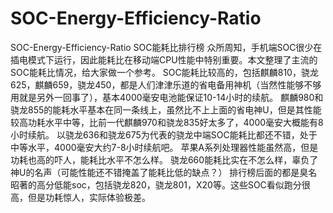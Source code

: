 # SOC-Energy-Efficiency-Ratio
SOC-Energy-Efficiency-Ratio   SOC能耗比排行榜
众所周知，手机端SOC很少在插电模式下运行，因此能耗比在移动端CPU性能中特别重要。本文整理了主流的SOC能耗比情况，给大家做一个参考。
SOC能耗比较高的，包括麒麟810，骁龙625，麒麟659，骁龙450，都是人们津津乐道的省电备用神机（当然性能够不够用就是另外一回事了），基本4000毫安电池能保证10-14小时的续航。
麒麟980和骁龙855的能耗水平基本在同一条线上，虽然比不上上面的省电神U，但是其性能较高功耗水平中等，比前一代麒麟970和骁龙835好太多了，4000毫安大概能有8小时续航。
以骁龙636和骁龙675为代表的骁龙中端SOC能耗比都还不错，处于中等水平，4000毫安大约7-8小时续航吧。
苹果A系列处理器性能虽然高，但是功耗也高的吓人，能耗比水平不怎么样。
骁龙660能耗比实在不怎么样，辜负了神U的名声（可能性能还不错掩盖了能耗比低的缺点？）
排行榜后面的都是臭名昭著的高分低能soc，包括骁龙820，骁龙801，X20等。这些SOC看似跑分很高，但是功耗惊人，实际体验极差。
